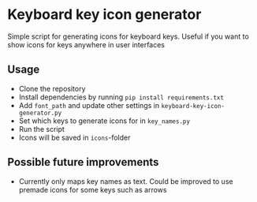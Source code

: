 # Keyboard key icon generator

Simple script for generating icons for keyboard keys. Useful if you want to show icons for keys anywhere in user interfaces

## Usage

- Clone the repository
- Install dependencies by running `pip install requirements.txt`
- Add `font_path` and update other settings in `keyboard-key-icon-generator.py`
- Set which keys to generate icons for in `key_names.py`
- Run the script
- Icons will be saved in `icons`-folder

## Possible future improvements

- Currently only maps key names as text. Could be improved to use premade icons for some keys such as arrows
